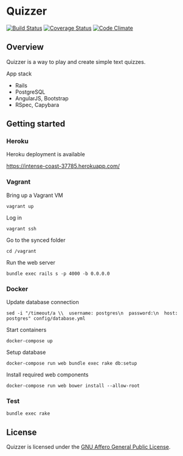 # Quizzer
[![Build Status](https://travis-ci.org/nmuzychuk/quizzer.svg?branch=master)](https://travis-ci.org/nmuzychuk/quizzer)
[![Coverage Status](https://coveralls.io/repos/github/nmuzychuk/quizzer/badge.svg?branch=master)](https://coveralls.io/github/nmuzychuk/quizzer?branch=master)
[![Code Climate](https://codeclimate.com/github/nmuzychuk/quizzer/badges/gpa.svg)](https://codeclimate.com/github/nmuzychuk/quizzer)

## Overview
Quizzer is a way to play and create simple text quizzes.

App stack
- Rails
- PostgreSQL
- AngularJS, Bootstrap
- RSpec, Capybara

## Getting started

### Heroku
Heroku deployment is available

https://intense-coast-37785.herokuapp.com/

### Vagrant
Bring up a Vagrant VM
```console
vagrant up
```
Log in
```console
vagrant ssh
```
Go to the synced folder
```console
cd /vagrant
```

Run the web server
```console
bundle exec rails s -p 4000 -b 0.0.0.0
```

### Docker
Update database connection
```console
sed -i "/timeout/a \\  username: postgres\n  password:\n  host: postgres" config/database.yml
```

Start containers
```console
docker-compose up
```

Setup database
```console
docker-compose run web bundle exec rake db:setup
```

Install required web components
```console
docker-compose run web bower install --allow-root
```

### Test
```console
bundle exec rake
```

## License
Quizzer is licensed under the [GNU Affero General Public License](LICENSE).

